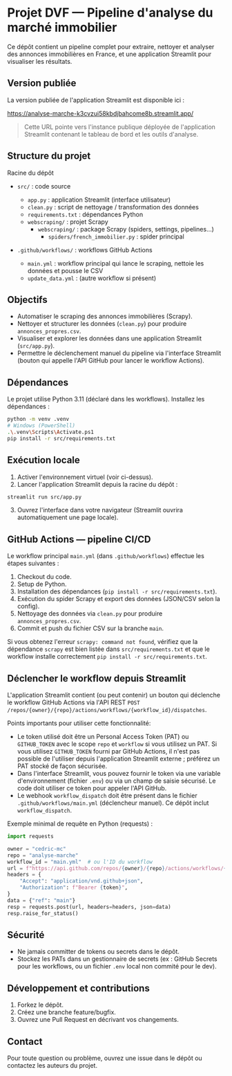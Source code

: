 # Projet DVF — Pipeline d'analyse du marché immobilier

Ce dépôt contient un pipeline complet pour extraire, nettoyer et analyser des annonces immobilières en France, et une application Streamlit pour visualiser les résultats.

## Version publiée

La version publiée de l'application Streamlit est disponible ici :

https://analyse-marche-k3cvzui58kbdjbahcome8b.streamlit.app/

> Cette URL pointe vers l'instance publique déployée de l'application Streamlit contenant le tableau de bord et les outils d'analyse.

## Structure du projet

Racine du dépôt

- `src/` : code source
  - `app.py` : application Streamlit (interface utilisateur)
  - `clean.py` : script de nettoyage / transformation des données
  - `requirements.txt` : dépendances Python
  - `webscraping/` : projet Scrapy
    - `webscraping/` : package Scrapy (spiders, settings, pipelines...)
      - `spiders/french_immobilier.py` : spider principal

- `.github/workflows/` : workflows GitHub Actions
  - `main.yml` : workflow principal qui lance le scraping, nettoie les données et pousse le CSV
  - `update_data.yml` : (autre workflow si présent)

## Objectifs

- Automatiser le scraping des annonces immobilières (Scrapy).
- Nettoyer et structurer les données (`clean.py`) pour produire `annonces_propres.csv`.
- Visualiser et explorer les données dans une application Streamlit (`src/app.py`).
- Permettre le déclenchement manuel du pipeline via l'interface Streamlit (bouton qui appelle l'API GitHub pour lancer le workflow Actions).

## Dépendances

Le projet utilise Python 3.11 (déclaré dans les workflows). Installez les dépendances :

```sh
python -m venv .venv
# Windows (PowerShell)
.\.venv\Scripts\Activate.ps1
pip install -r src/requirements.txt
```

## Exécution locale

1. Activer l'environnement virtuel (voir ci-dessus).
2. Lancer l'application Streamlit depuis la racine du dépôt :

```sh
streamlit run src/app.py
```

3. Ouvrez l'interface dans votre navigateur (Streamlit ouvrira automatiquement une page locale).

## GitHub Actions — pipeline CI/CD

Le workflow principal `main.yml` (dans `.github/workflows`) effectue les étapes suivantes :

1. Checkout du code.
2. Setup de Python.
3. Installation des dépendances (`pip install -r src/requirements.txt`).
4. Exécution du spider Scrapy et export des données (JSON/CSV selon la config).
5. Nettoyage des données via `clean.py` pour produire `annonces_propres.csv`.
6. Commit et push du fichier CSV sur la branche `main`.

Si vous obtenez l'erreur `scrapy: command not found`, vérifiez que la dépendance `scrapy` est bien listée dans `src/requirements.txt` et que le workflow installe correctement `pip install -r src/requirements.txt`.

## Déclencher le workflow depuis Streamlit

L'application Streamlit contient (ou peut contenir) un bouton qui déclenche le workflow GitHub Actions via l'API REST `POST /repos/{owner}/{repo}/actions/workflows/{workflow_id}/dispatches`.

Points importants pour utiliser cette fonctionnalité:

- Le token utilisé doit être un Personal Access Token (PAT) ou `GITHUB_TOKEN` avec le scope `repo` et `workflow` si vous utilisez un PAT. Si vous utilisez `GITHUB_TOKEN` fourni par GitHub Actions, il n'est pas possible de l'utiliser depuis l'application Streamlit externe ; préférez un PAT stocké de façon sécurisée.
- Dans l'interface Streamlit, vous pouvez fournir le token via une variable d'environnement (fichier `.env`) ou via un champ de saisie sécurisé. Le code doit utiliser ce token pour appeler l'API GitHub.
- Le webhook `workflow_dispatch` doit être présent dans le fichier `.github/workflows/main.yml` (déclencheur manuel). Ce dépôt inclut `workflow_dispatch`.

Exemple minimal de requête en Python (requests) :

```py
import requests

owner = "cedric-mc"
repo = "analyse-marche"
workflow_id = "main.yml"  # ou l'ID du workflow
url = f"https://api.github.com/repos/{owner}/{repo}/actions/workflows/{workflow_id}/dispatches"
headers = {
    "Accept": "application/vnd.github+json",
    "Authorization": f"Bearer {token}",
}
data = {"ref": "main"}
resp = requests.post(url, headers=headers, json=data)
resp.raise_for_status()
```

## Sécurité

- Ne jamais committer de tokens ou secrets dans le dépôt.
- Stockez les PATs dans un gestionnaire de secrets (ex : GitHub Secrets pour les workflows, ou un fichier `.env` local non commité pour le dev).

## Développement et contributions

1. Forkez le dépôt.
2. Créez une branche feature/bugfix.
3. Ouvrez une Pull Request en décrivant vos changements.

## Contact

Pour toute question ou problème, ouvrez une issue dans le dépôt ou contactez les auteurs du projet.
